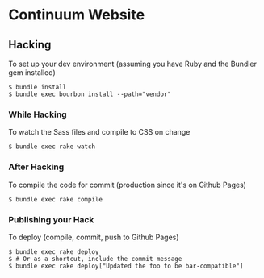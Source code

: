 # Continuum Website

## Hacking

To set up your dev environment (assuming you have Ruby and the Bundler gem installed)

    $ bundle install
    $ bundle exec bourbon install --path="vendor"

### While Hacking

To watch the Sass files and compile to CSS on change

    $ bundle exec rake watch

### After Hacking

To compile the code for commit (production since it's on Github Pages)

    $ bundle exec rake compile

### Publishing your Hack

To deploy (compile, commit, push to Github Pages)

    $ bundle exec rake deploy
    $ # Or as a shortcut, include the commit message
    $ bundle exec rake deploy["Updated the foo to be bar-compatible"]

